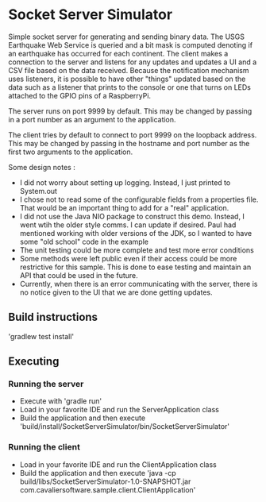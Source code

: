 # Socket Server Simulator

Simple socket server for generating and sending binary data.  The USGS Earthquake
Web Service is queried and a bit mask is computed denoting if an earthquake has
occurred for each continent. The client makes a connection to the server and listens for any updates
and updates a UI and a CSV file based on the data received.  Because the notification mechanism uses
listeners, it is possible to have other "things" updated based on the data such as a 
listener that prints to the console or one that turns on LEDs attached to the GPIO pins of a
RaspberryPi.

The server runs on port 9999 by default.  This may be changed by passing in a port
number as an argument to the application.

The client tries by default to connect to port 9999 on the loopback address.  This may 
be changed by passing in the hostname and port number as the first two arguments to 
the application.

Some design notes :
* I did not worry about setting up logging.  Instead, I just printed to System.out
* I chose not to read some of the configurable fields from a properties file.  That would be
an important thing to add for a "real" application.
* I did not use the Java NIO package to construct this demo.  Instead, I went wtih the older 
style comms.  I can update if desired.  Paul had mentioned working with older versions of the JDK, so
I wanted to have some "old school" code in the example
* The unit testing could be more complete and test more error conditions
* Some methods were left public even if their access could be more restrictive for this sample.  This is
done to ease testing and maintain an API that could be used in the future.
* Currently, when there is an error communicating with the server, there is no
 notice given to the UI that we are done getting updates.

## Build instructions

'gradlew test install'

## Executing

### Running the server

* Execute with 'gradle run'
* Load in your favorite IDE and run the ServerApplication class 
* Build the application and then execute 'build/install/SocketServerSimulator/bin/SocketServerSimulator' 


### Running the client

* Load in your favorite IDE and run the ClientApplication class 
* Build the application and then execute 'java -cp build/libs/SocketServerSimulator-1.0-SNAPSHOT.jar com.cavaliersoftware.sample.client.ClientApplication'